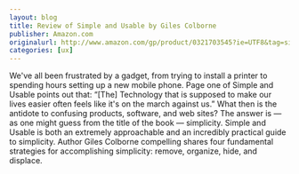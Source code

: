 ```yaml
---
layout: blog
title: Review of Simple and Usable by Giles Colborne
publisher: Amazon.com
originalurl: http://www.amazon.com/gp/product/0321703545?ie=UTF8&tag=simpandusab-20&linkCode=as2&camp=1789&creative=390957&creativeASIN=0321703545http://www.amazon.com/gp/product/0321703545?ie=UTF8&tag=simpandusab-20&linkCode=as2&camp=1789&creative=390957&creativeASIN=0321703545#customerreviews
categories: [ux]
---
```


We've all been frustrated by a gadget, from trying to install a printer to spending hours setting up a new mobile phone. Page one of Simple and Usable points out that: “[The] Technology that is supposed to make our lives easier often feels like it's on the march against us.” What then is the antidote to confusing products, software, and web sites? The answer is — as one might guess from the title of the book — simplicity. Simple and Usable is both an extremely approachable and an incredibly practical guide to simplicity. Author Giles Colborne compelling shares four fundamental strategies for accomplishing simplicity: remove, organize, hide, and displace.